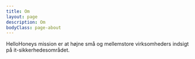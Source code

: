 ```yaml
---
title: Om
layout: page
description: Om
bodyClass: page-about
---
```


HelloHoneys mission er at højne små og mellemstore virksomheders indsigt på it-sikkerhedesområdet.
